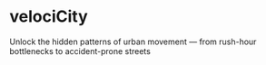 # velociCity
Unlock the hidden patterns of urban movement — from rush-hour bottlenecks to accident-prone streets
